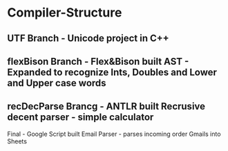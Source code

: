 # Compiler-Structure

UTF Branch - Unicode project in C++
------------------------------------------
flexBison Branch - Flex&Bison built AST - Expanded to recognize Ints, Doubles and Lower and Upper case words
------------------------------------------
recDecParse Brancg - ANTLR built Recrusive decent parser - simple calculator
------------------------------------------
Final - Google Script built Email Parser - parses incoming order Gmails into Sheets